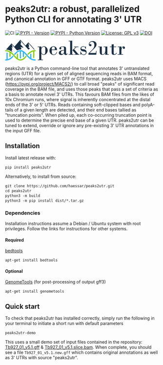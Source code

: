 # peaks2utr: a robust, parallelized Python CLI for annotating 3' UTR
![CI](https://github.com/haessar/peaks2utr/actions/workflows/ci.yml/badge.svg?branch=master)
[![PYPI - Version](https://img.shields.io/pypi/v/peaks2utr.svg)](https://pypi.org/project/peaks2utr/)
[![PYPI - Python Version](https://img.shields.io/pypi/pyversions/peaks2utr.svg)](https://pypi.org/project/peaks2utr/)
[![License: GPL v3](https://img.shields.io/badge/License-GPLv3-blue.svg)](https://www.gnu.org/licenses/gpl-3.0)
[![DOI](https://zenodo.org/badge/428231055.svg)](https://zenodo.org/badge/latestdoi/428231055) 

<img width="400" src="peaks2utr_2024.png">

peaks2utr is a Python command-line tool that annotates 3' untranslated regions (UTR) for a given set of aligned sequencing reads in BAM format, and canonical annotation in GFF or GTF format. peaks2utr uses MACS (https://pypi.org/project/MACS2/) to call broad "peaks" of significant read coverage in the BAM file, and uses those peaks that pass a set of criteria as a basis to annotate novel 3' UTRs. This favours BAM files from the likes of 10x Chromium runs, where signal is inherently concentrated at the distal ends of the 3' or 5' UTRs. Reads containing soft-clipped bases and polyA-tails of a given length are detected, and their end bases tallied as "truncation points". When piled up, each co-occurring truncation point is used to determine the precise end base of a given UTR. peaks2utr can be tuned to extend, override or ignore any pre-existing 3' UTR annotations in the input GFF file.

## Installation
Install latest release with:
```
pip install peaks2utr
```
Alternatively, to install from source:
```
git clone https://github.com/haessar/peaks2utr.git
cd peaks2utr
python3 -m build
python3 -m pip install dist/*.tar.gz
```
### Dependencies
Installation instructions assume a Debian / Ubuntu system with root privileges. Follow the links for instructions for other systems.
#### Required
[bedtools](https://bedtools.readthedocs.io/en/latest/content/installation.html)
```
apt-get install bedtools
```
#### Optional
[GenomeTools](https://github.com/genometools/genometools#building-and-installation) (for post-processing of output gff3)
```
apt-get install genometools
```
## Quick start
To check that peaks2utr has installed correctly, simply run the following in your terminal to initiate a short run with default parameters
```
peaks2utr-demo
```
This uses a small demo set of input files contained in the repository: <a href="https://github.com/haessar/peaks2utr/blob/master/peaks2utr/demo/Tb927_01_v5.1.gff" target="_blank" >Tb927_01_v5.1.gff</a> & <a href="https://github.com/haessar/peaks2utr/blob/master/peaks2utr/demo/Tb927_01_v5.1.slice.bam" target="_blank" >Tb927_01_v5.1.slice.bam</a>. When complete, you should see a file `Tb927_01_v5.1.new.gff` which contains original annotations as well as 3' UTRs with source "peaks2utr".
